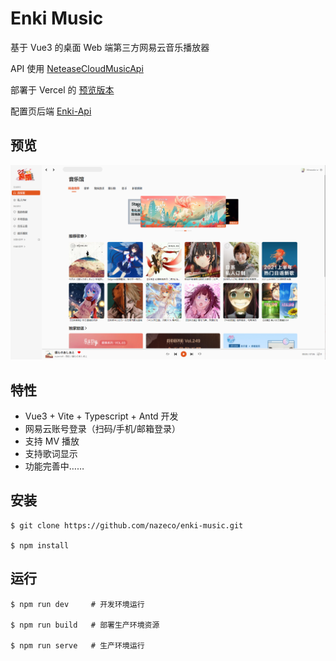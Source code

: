 # Enki Music
基于 Vue3 的桌面 Web 端第三方网易云音乐播放器

API 使用 [NeteaseCloudMusicApi](https://github.com/Binaryify/NeteaseCloudMusicApi)

部署于 Vercel 的 [预览版本](https://enki-music.naseko.com)

配置页后端 [Enki-Api](https://github.com/nazeco/enki-api)

## 预览
![首页图](./src/assets/readme/01.png)

## 特性
- Vue3 + Vite + Typescript + Antd 开发
- 网易云账号登录（扫码/手机/邮箱登录）
- 支持 MV 播放
- 支持歌词显示
- 功能完善中……

## 安装
```shell
$ git clone https://github.com/nazeco/enki-music.git

$ npm install
```

## 运行
```shell
$ npm run dev     # 开发环境运行

$ npm run build   # 部署生产环境资源

$ npm run serve   # 生产环境运行
```